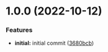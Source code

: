 # 1.0.0 (2022-10-12)


### Features

* **initial:** initial commit ([3680bcb](https://gitlab.crudus.no/futurehome/verisure/commit/3680bcb762ff5316121b3330bd2632c44745b332))
